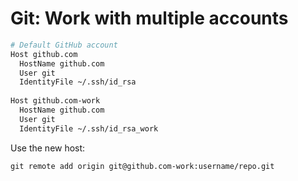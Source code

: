 # Git: Work with multiple accounts

```bash
# Default GitHub account
Host github.com
  HostName github.com
  User git
  IdentityFile ~/.ssh/id_rsa
  
Host github.com-work
  HostName github.com
  User git
  IdentityFile ~/.ssh/id_rsa_work
```

Use the new host:

```
git remote add origin git@github.com-work:username/repo.git
```
